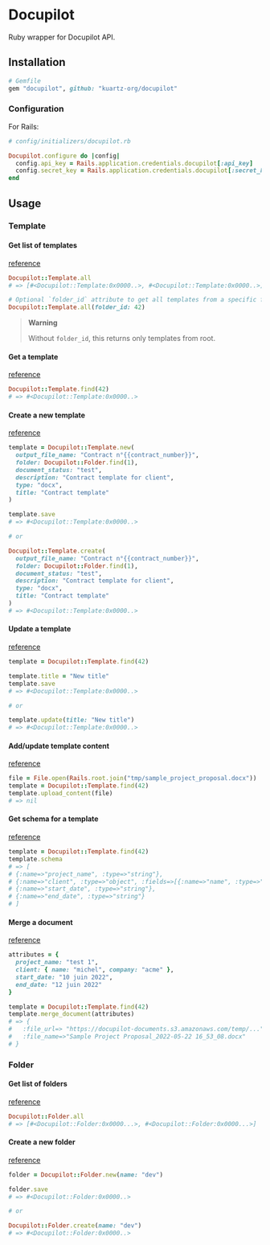 # Docupilot

Ruby wrapper for Docupilot API.

## Installation

```ruby
# Gemfile
gem "docupilot", github: "kuartz-org/docupilot"
```

### Configuration

For Rails:

```ruby
# config/initializers/docupilot.rb

Docupilot.configure do |config|
  config.api_key = Rails.application.credentials.docupilot[:api_key]
  config.secret_key = Rails.application.credentials.docupilot[:secret_key]
end
```


## Usage

### Template

#### Get list of templates

[reference](https://help.docupilot.app/developers/templates-api#get-list-of-templates)

```ruby
Docupilot::Template.all
# => [#<Docupilot::Template:0x0000..>, #<Docupilot::Template:0x0000..>]

# Optional `folder_id` attribute to get all templates from a specific folder.
Docupilot::Template.all(folder_id: 42)
```

> **Warning**
>
> Without `folder_id`, this returns only templates from root.

#### Get a template

[reference](https://help.docupilot.app/developers/templates-api#get-a-template)


```ruby
Docupilot::Template.find(42)
# => #<Docupilot::Template:0x0000..>
```

#### Create a new template

[reference](https://help.docupilot.app/developers/templates-api#create-a-new-template)


```ruby
template = Docupilot::Template.new(
  output_file_name: "Contract n°{{contract_number}}",
  folder: Docupilot::Folder.find(1),
  document_status: "test",
  description: "Contract template for client",
  type: "docx",
  title: "Contract template"
)

template.save
# => #<Docupilot::Template:0x0000..>

# or

Docupilot::Template.create(
  output_file_name: "Contract n°{{contract_number}}",
  folder: Docupilot::Folder.find(1),
  document_status: "test",
  description: "Contract template for client",
  type: "docx",
  title: "Contract template"
)
# => #<Docupilot::Template:0x0000..>
```

#### Update a template

[reference](https://help.docupilot.app/developers/templates-api#update-a-template)


```ruby
template = Docupilot::Template.find(42)

template.title = "New title"
template.save
# => #<Docupilot::Template:0x0000..>

# or

template.update(title: "New title")
# => #<Docupilot::Template:0x0000..>
```

#### Add/update template content

[reference](https://help.docupilot.app/developers/templates-api#add-update-template-content)

```ruby
file = File.open(Rails.root.join("tmp/sample_project_proposal.docx"))
template = Docupilot::Template.find(42)
template.upload_content(file)
# => nil
```

#### Get schema for a template

[reference](https://help.docupilot.app/developers/templates-api#get-schema-for-a-template)

```ruby
template = Docupilot::Template.find(42)
template.schema
# => [
# {:name=>"project_name", :type=>"string"},
# {:name=>"client", :type=>"object", :fields=>[{:name=>"name", :type=>"string"}, {:name=>"company", :type=>"string"}]},
# {:name=>"start_date", :type=>"string"},
# {:name=>"end_date", :type=>"string"}
# ]
```

#### Merge a document

[reference](https://help.docupilot.app/developers/templates-api#merge-a-document)

```ruby
attributes = {
  project_name: "test 1",
  client: { name: "michel", company: "acme" },
  start_date: "10 juin 2022",
  end_date: "12 juin 2022"
}

template = Docupilot::Template.find(42)
template.merge_document(attributes)
# => {
#   :file_url=> "https://docupilot-documents.s3.amazonaws.com/temp/...",
#   :file_name=>"Sample Project Proposal_2022-05-22 16_53_08.docx"
# }
```

### Folder

#### Get list of folders

[reference](https://help.docupilot.app/developers/folders-api#get-list-of-templates)

```ruby
Docupilot::Folder.all
# => [#<Docupilot::Folder:0x0000...>, #<Docupilot::Folder:0x0000...>]
```

#### Create a new folder

[reference](https://help.docupilot.app/developers/folders-api#create-a-new-folder)

```ruby
folder = Docupilot::Folder.new(name: "dev")

folder.save
# => #<Docupilot::Folder:0x0000..>

# or

Docupilot::Folder.create(name: "dev")
# => #<Docupilot::Folder:0x0000..>
```
